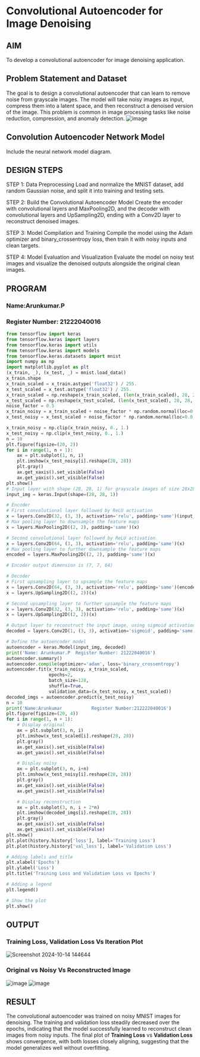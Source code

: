 # Convolutional Autoencoder for Image Denoising

## AIM

To develop a convolutional autoencoder for image denoising application.

## Problem Statement and Dataset
The goal is to design a convolutional autoencoder that can learn to remove noise from grayscale images. The model will take noisy images as input, compress them into a latent space, and then reconstruct a denoised version of the image. This problem is common in image processing tasks like noise reduction, compression, and anomaly detection.
![image](https://github.com/user-attachments/assets/d58355a0-ced9-4c08-9ff8-28f64fd8f946)


## Convolution Autoencoder Network Model

Include the neural network model diagram.

## DESIGN STEPS

STEP 1: Data Preprocessing
Load and normalize the MNIST dataset, add random Gaussian noise, and split it into training and testing sets.

STEP 2: Build the Convolutional Autoencoder Model
Create the encoder with convolutional layers and MaxPooling2D, and the decoder with convolutional layers and UpSampling2D, ending with a Conv2D layer to reconstruct denoised images.

STEP 3: Model Compilation and Training
Compile the model using the Adam optimizer and binary_crossentropy loss, then train it with noisy inputs and clean targets.

STEP 4: Model Evaluation and Visualization
Evaluate the model on noisy test images and visualize the denoised outputs alongside the original clean images.

## PROGRAM
### Name:Arunkumar.P
### Register Number: 21222040016

```python
from tensorflow import keras
from tensorflow.keras import layers
from tensorflow.keras import utils
from tensorflow.keras import models
from tensorflow.keras.datasets import mnist
import numpy as np
import matplotlib.pyplot as plt
(x_train, _), (x_test, _) = mnist.load_data()
x_train.shape
x_train_scaled = x_train.astype('float32') / 255.
x_test_scaled = x_test.astype('float32') / 255.
x_train_scaled = np.reshape(x_train_scaled, (len(x_train_scaled), 28, 28, 1))
x_test_scaled = np.reshape(x_test_scaled, (len(x_test_scaled), 28, 28, 1))
noise_factor = 0.5
x_train_noisy = x_train_scaled + noise_factor * np.random.normal(loc=0.0, scale=1.0, size=x_train_scaled.shape) 
x_test_noisy = x_test_scaled + noise_factor * np.random.normal(loc=0.0, scale=1.0, size=x_test_scaled.shape) 

x_train_noisy = np.clip(x_train_noisy, 0., 1.)
x_test_noisy = np.clip(x_test_noisy, 0., 1.)
n = 10
plt.figure(figsize=(20, 2))
for i in range(1, n + 1):
    ax = plt.subplot(1, n, i)
    plt.imshow(x_test_noisy[i].reshape(28, 28))
    plt.gray()
    ax.get_xaxis().set_visible(False)
    ax.get_yaxis().set_visible(False)
plt.show()
# Input layer with shape (28, 28, 1) for grayscale images of size 28x28
input_img = keras.Input(shape=(28, 28, 1))

# Encoder
# First convolutional layer followed by ReLU activation
x = layers.Conv2D(32, (3, 3), activation='relu', padding='same')(input_img)
# Max pooling layer to downsample the feature maps
x = layers.MaxPooling2D((2, 2), padding='same')(x)

# Second convolutional layer followed by ReLU activation
x = layers.Conv2D(64, (3, 3), activation='relu', padding='same')(x)
# Max pooling layer to further downsample the feature maps
encoded = layers.MaxPooling2D((2, 2), padding='same')(x)

# Encoder output dimension is (7, 7, 64)

# Decoder
# First upsampling layer to upsample the feature maps
x = layers.Conv2D(64, (3, 3), activation='relu', padding='same')(encoded)
x = layers.UpSampling2D((2, 2))(x)

# Second upsampling layer to further upsample the feature maps
x = layers.Conv2D(32, (3, 3), activation='relu', padding='same')(x)
x = layers.UpSampling2D((2, 2))(x)

# Output layer to reconstruct the input image, using sigmoid activation
decoded = layers.Conv2D(1, (3, 3), activation='sigmoid', padding='same')(x)

# Define the autoencoder model
autoencoder = keras.Model(input_img, decoded)
print('Name: Arunkumar.P  Register Number: 21222040016')
autoencoder.summary()
autoencoder.compile(optimizer='adam', loss='binary_crossentropy')
autoencoder.fit(x_train_noisy, x_train_scaled,
                epochs=2,
                batch_size=128,
                shuffle=True,
                validation_data=(x_test_noisy, x_test_scaled))
decoded_imgs = autoencoder.predict(x_test_noisy)
n = 10
print('Name:Arunkumar           Register Number:212222040016')
plt.figure(figsize=(20, 4))
for i in range(1, n + 1):
    # Display original
    ax = plt.subplot(3, n, i)
    plt.imshow(x_test_scaled[i].reshape(28, 28))
    plt.gray()
    ax.get_xaxis().set_visible(False)
    ax.get_yaxis().set_visible(False)

    # Display noisy
    ax = plt.subplot(3, n, i+n)
    plt.imshow(x_test_noisy[i].reshape(28, 28))
    plt.gray()
    ax.get_xaxis().set_visible(False)
    ax.get_yaxis().set_visible(False)    

    # Display reconstruction
    ax = plt.subplot(3, n, i + 2*n)
    plt.imshow(decoded_imgs[i].reshape(28, 28))
    plt.gray()
    ax.get_xaxis().set_visible(False)
    ax.get_yaxis().set_visible(False)
plt.show()
plt.plot(history.history['loss'], label='Training Loss')
plt.plot(history.history['val_loss'], label='Validation Loss')

# Adding labels and title
plt.xlabel('Epochs')
plt.ylabel('Loss')
plt.title('Training Loss and Validation Loss vs Epochs')

# Adding a legend
plt.legend()

# Show the plot
plt.show()
```

## OUTPUT

### Training Loss, Validation Loss Vs Iteration Plot
![Screenshot 2024-10-14 144644](https://github.com/user-attachments/assets/19fcbc99-2599-4136-b23f-6acc9b272511)



### Original vs Noisy Vs Reconstructed Image

![image](https://github.com/user-attachments/assets/a3760c99-0b94-4e7c-ba78-211788e80453)
![image](https://github.com/user-attachments/assets/b1f52783-dbdc-41de-b97c-156698b5d7c3)


## RESULT
The convolutional autoencoder was trained on noisy MNIST images for denoising. The training and validation loss steadily decreased over the epochs, indicating that the model successfully learned to reconstruct clean images from noisy inputs. The final plot of **Training Loss** vs **Validation Loss** shows convergence, with both losses closely aligning, suggesting that the model generalizes well without overfitting.
